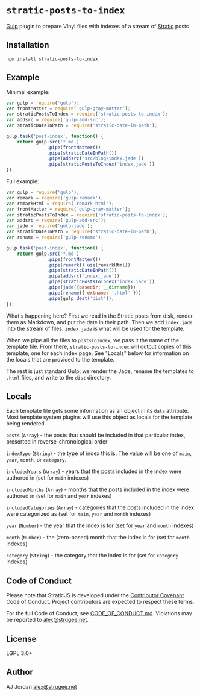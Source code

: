 # `stratic-posts-to-index`

[Gulp][1] plugin to prepare Vinyl files with indexes of a stream of [Stratic][2] posts

## Installation

    npm install stratic-posts-to-index

## Example

Minimal example:

```js
var gulp = require('gulp');
var frontMatter = require('gulp-gray-matter');
var straticPostsToIndex = require('stratic-posts-to-index');
var addsrc = require('gulp-add-src');
var straticDateInPath = require('stratic-date-in-path');

gulp.task('post-index', function() {
	return gulp.src('*.md')
	           .pipe(frontMatter())
	           .pipe(straticDateInPath())
	           .pipe(addsrc('src/blog/index.jade'))
	           .pipe(straticPostsToIndex('index.jade'))
});
```

Full example:

```js
var gulp = require('gulp');
var remark = require('gulp-remark');
var remarkHtml = require('remark-html');
var frontMatter = require('gulp-gray-matter');
var straticPostsToIndex = require('stratic-posts-to-index');
var addsrc = require('gulp-add-src');
var jade = require('gulp-jade');
var straticDateInPath = require('stratic-date-in-path');
var rename = require('gulp-rename');

gulp.task('post-index', function() {
	return gulp.src('*.md')
	           .pipe(frontMatter())
	           .pipe(remark().use(remarkHtml))
	           .pipe(straticDateInPath())
	           .pipe(addsrc('index.jade'))
	           .pipe(straticPostsToIndex('index.jade'))
	           .pipe(jade({basedir: __dirname}))
	           .pipe(rename({ extname: '.html' }))
	           .pipe(gulp.dest('dist'));
});
```

What's happening here? First we read in the Stratic posts from disk, render them as Markdown, and put the date in their path. Then we add `index.jade` into the stream of files. `index.jade` is what will be used for the template.

When we pipe all the files to `postsToIndex`, we pass it the name of the template file. From there, `stratic-posts-to-index` will output copies of this template, one for each index page. See "Locals" below for information on the locals that are provided to the template.

The rest is just standard Gulp: we render the Jade, rename the templates to `.html` files, and write to the `dist` directory.

## Locals

Each template file gets some information as an object in its `data` attribute. Most template system plugins will use this object as locals for the template being rendered.

`posts` (`Array`) - the posts that should be included in that particular index, presorted in reverse-chronological order

`indexType` (`String`) - the type of index this is. The value will be one of `main`, `year`, `month`, or `category`.

`includedYears` (`Array`) - years that the posts included in the index were authored in (set for `main` indexes)

`includedMonths` (`Array`) - months that the posts included in the index were authored in (set for `main` and `year` indexes)

`includedCategories` (`Array`) - categories that the posts included in the index were categorized as (set for `main`, `year` and `month` indexes)

`year` (`Number`) - the year that the index is for (set for `year` and `month` indexes)

`month` (`Number`) - the (zero-based) month that the index is for (set for `month` indexes)

`category` (`String`) - the category that the index is for (set for `category` indexes)

## Code of Conduct

Please note that StraticJS is developed under the [Contributor Covenant][3] Code of Conduct. Project contributors are expected to respect these terms.

For the full Code of Conduct, see [CODE_OF_CONDUCT.md][4]. Violations may be reported to <alex@strugee.net>.

## License

LGPL 3.0+

## Author

AJ Jordan <alex@strugee.net>

 [1]: http://gulpjs.com/
 [2]: https://github.com/straticjs/generator-stratic
 [3]: http://contributor-covenant.org/
 [4]: https://github.com/straticjs/stratic-posts-to-index/blob/master/CODE_OF_CONDUCT.md
